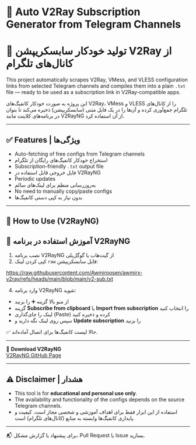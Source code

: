 # 📡 Auto V2Ray Subscription Generator from Telegram Channels  
# 📡 تولید خودکار سابسکریپشن V2Ray از کانال‌های تلگرام

This project automatically scrapes V2Ray, VMess, and VLESS configuration links from selected Telegram channels and compiles them into a plain `.txt` file — ready to be used as a subscription link in V2Ray-compatible apps.

این پروژه به صورت خودکار کانفیگ‌های V2Ray، VMess و VLESS را از کانال‌های تلگرام جمع‌آوری کرده و آن‌ها را در یک فایل متنی (سابسکریپشن) ذخیره می‌کند تا بتوان در برنامه‌های کلاینت مانند V2RayNG از آن استفاده کرد.

---

## ✅ Features | ویژگی‌ها

- Auto-fetching of free configs from Telegram channels  
- استخراج خودکار کانفیگ‌های رایگان از تلگرام  
- Subscription-friendly `.txt` output file  
- فایل خروجی قابل استفاده در V2RayNG  
- Periodic updates  
- به‌روزرسانی منظم برای لینک‌های سالم  
- No need to manually copy/paste configs  
- بدون نیاز به کپی دستی کانفیگ‌ها

---

## 🚀 How to Use (V2RayNG)  
## 🚀 آموزش استفاده در برنامه V2RayNG

1. نصب برنامه V2RayNG از گیت‌هاب یا گوگل‌پلی  
2. کپی کردن لینک `raw` فایل سابسکریپشن:
   
https://raw.githubusercontent.com/Awmiroosen/awmirx-v2ray/refs/heads/main/blob/main/v2-sub.txt

4. وارد برنامه V2RayNG شوید:

- از منو بالا گزینه ➕ را بزنید  
- گزینه **Subscribe from clipboard** یا **Import from subscription** را انتخاب کنید  
- لینک را جای‌گذاری (Paste) کرده و ذخیره کنید  
- سپس روی لینک نگه دارید و **Update subscription** را بزنید

✅ حالا لیست کانفیگ‌ها برای اتصال آماده‌اند.

---

🔗 **Download V2RayNG**  
[V2RayNG GitHub Page](https://github.com/2dust/v2rayNG)

---

## ⚠️ Disclaimer | هشدار

- This tool is for **educational and personal use only**.  
- The availability and functionality of the configs depends on the source Telegram channels.
- استفاده از این ابزار فقط برای اهداف آموزشی و شخصی مجاز است. کیفیت و پایداری کانفیگ‌ها وابسته به منابع (کانال‌های تلگرام) است.

---

📬 برای پیشنهاد یا گزارش مشکل، Pull Request یا Issue بسازید.
